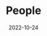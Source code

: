 ---
title: People
date: 2022-10-24

type: landing

sections:
  - block: people
    content:
      title: Meet the Team
      # Choose which groups/teams of users to display.
      #   Edit `user_groups` in each user's profile to add them to one or more of these groups.
      user_groups:
          - Principal Investigators
          - Postdocs
          - Ph.D. Students
          - Undergraduate Students
          - Alumni
      sort_by: Params.start_year
      sort_ascending: false
    design:
      show_interests: false
      show_role: true
      show_social: true
---